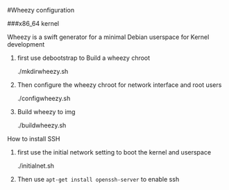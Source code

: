 #Wheezy configuration

###x86_64 kernel

Wheezy is a swift generator for a minimal Debian userspace for Kernel development



1. first use debootstrap to Build a wheezy chroot

    ./mkdirwheezy.sh

2. Then configure the wheezy chroot for network interface and root users

    ./configwheezy.sh

3. Build wheezy to img

    ./buildwheezy.sh


How to install SSH

1. first use the initial network setting to boot the kernel and userspace

    ./initialnet.sh

2. Then use `apt-get install openssh-server` to enable ssh


 
